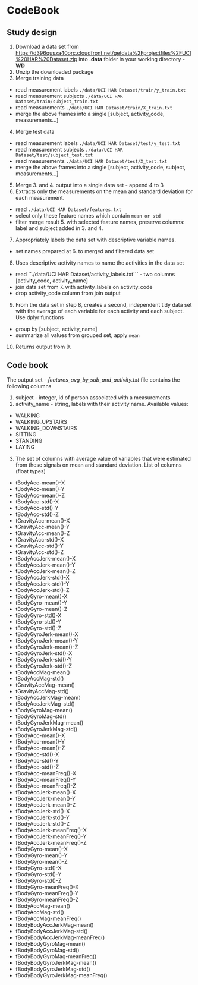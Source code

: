 CodeBook
========

## Study design

1. Download a data set from https://d396qusza40orc.cloudfront.net/getdata%2Fprojectfiles%2FUCI%20HAR%20Dataset.zip into **.data** folder in your working directory - **WD**
2. Unzip the downloaded package 
3. Merge training data
  - read measurement labels ```./data/UCI HAR Dataset/train/y_train.txt```
  - read measurement subjects ```./data/UCI HAR Dataset/train/subject_train.txt```
  - read measurements ```./data/UCI HAR Dataset/train/X_train.txt```
  - merge the above frames into a single [subject, activity_code, measurements...]  
4. Merge test data
  - read measurement labels ```./data/UCI HAR Dataset/test/y_test.txt```
  - read measurement subjects ```./data/UCI HAR Dataset/test/subject_test.txt```
  - read measurements ```./data/UCI HAR Dataset/test/X_test.txt```
  - merge the above frames into a single [subject, activity_code, subject, measurements...]
5. Merge 3. and 4. output into a single data set - append 4 to 3
6. Extracts only the measurements on the mean and standard deviation for each measurement. 
  - read ```./data/UCI HAR Dataset/features.txt```
  - select only these feature names which contain ```mean or std```
  - filter merge result 5. with selected feature names, preserve columns: label and subject added in 3. and 4.
7. Appropriately labels the data set with descriptive variable names.
  - set names prepared at 6. to merged and filtered data set
8. Uses descriptive activity names to name the activities in the data set
  - read ``./data/UCI HAR Dataset/activity_labels.txt``` - two columns [activity_code, activity_name]
  - join data set from 7. with activity_labels on activity_code
  - drop activity_code column from join output
9. From the data set in step 8, creates a second, independent tidy data set with the average of each variable for each activity and each subject. Use dplyr functions
  - group by [subject, activity_name]
  - summarize all values from grouped set, apply ``mean``
10. Returns output from 9. 

## Code book

The output set - *features_avg_by_sub_and_activity.txt* file contains the following columns
1. subject - integer, id of person associated with a measurements
2. activity_name - string, labels with their activity name. Available values:
  - WALKING
  - WALKING_UPSTAIRS
  - WALKING_DOWNSTAIRS
  - SITTING
  - STANDING
  - LAYING
3. The set of columns with average value of variables that were estimated from these signals on mean and standard deviation. List of columns (float types)
  - tBodyAcc-mean()-X
  - tBodyAcc-mean()-Y
  - tBodyAcc-mean()-Z
  - tBodyAcc-std()-X
  - tBodyAcc-std()-Y
  - tBodyAcc-std()-Z
  - tGravityAcc-mean()-X
  - tGravityAcc-mean()-Y
  - tGravityAcc-mean()-Z
  - tGravityAcc-std()-X
  - tGravityAcc-std()-Y
  - tGravityAcc-std()-Z
  - tBodyAccJerk-mean()-X
  - tBodyAccJerk-mean()-Y
  - tBodyAccJerk-mean()-Z
  - tBodyAccJerk-std()-X
  - tBodyAccJerk-std()-Y
  - tBodyAccJerk-std()-Z
  - tBodyGyro-mean()-X
  - tBodyGyro-mean()-Y
  - tBodyGyro-mean()-Z
  - tBodyGyro-std()-X
  - tBodyGyro-std()-Y
  - tBodyGyro-std()-Z
  - tBodyGyroJerk-mean()-X
  - tBodyGyroJerk-mean()-Y
  - tBodyGyroJerk-mean()-Z
  - tBodyGyroJerk-std()-X
  - tBodyGyroJerk-std()-Y
  - tBodyGyroJerk-std()-Z
  - tBodyAccMag-mean()
  - tBodyAccMag-std()
  - tGravityAccMag-mean()
  - tGravityAccMag-std()
  - tBodyAccJerkMag-mean()
  - tBodyAccJerkMag-std()
  - tBodyGyroMag-mean()
  - tBodyGyroMag-std()
  - tBodyGyroJerkMag-mean()
  - tBodyGyroJerkMag-std()
  - fBodyAcc-mean()-X
  - fBodyAcc-mean()-Y
  - fBodyAcc-mean()-Z
  - fBodyAcc-std()-X
  - fBodyAcc-std()-Y
  - fBodyAcc-std()-Z
  - fBodyAcc-meanFreq()-X
  - fBodyAcc-meanFreq()-Y
  - fBodyAcc-meanFreq()-Z
  - fBodyAccJerk-mean()-X
  - fBodyAccJerk-mean()-Y
  - fBodyAccJerk-mean()-Z
  - fBodyAccJerk-std()-X
  - fBodyAccJerk-std()-Y
  - fBodyAccJerk-std()-Z
  - fBodyAccJerk-meanFreq()-X
  - fBodyAccJerk-meanFreq()-Y
  - fBodyAccJerk-meanFreq()-Z
  - fBodyGyro-mean()-X
  - fBodyGyro-mean()-Y
  - fBodyGyro-mean()-Z
  - fBodyGyro-std()-X
  - fBodyGyro-std()-Y
  - fBodyGyro-std()-Z
  - fBodyGyro-meanFreq()-X
  - fBodyGyro-meanFreq()-Y
  - fBodyGyro-meanFreq()-Z
  - fBodyAccMag-mean()
  - fBodyAccMag-std()
  - fBodyAccMag-meanFreq()
  - fBodyBodyAccJerkMag-mean()
  - fBodyBodyAccJerkMag-std()
  - fBodyBodyAccJerkMag-meanFreq()
  - fBodyBodyGyroMag-mean()
  - fBodyBodyGyroMag-std()
  - fBodyBodyGyroMag-meanFreq()
  - fBodyBodyGyroJerkMag-mean()
  - fBodyBodyGyroJerkMag-std()
  - fBodyBodyGyroJerkMag-meanFreq()
